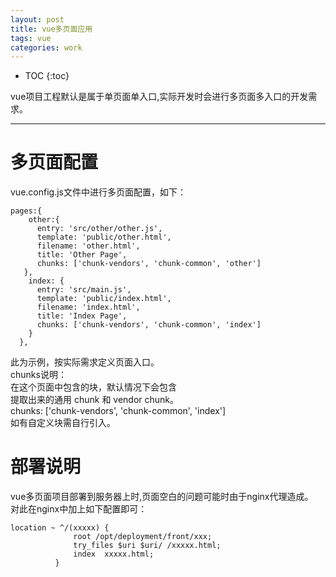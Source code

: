 ```yaml
---
layout: post
title: vue多页面应用
tags: vue 
categories: work
---
```


* TOC 
{:toc}

vue项目工程默认是属于单页面单入口,实际开发时会进行多页面多入口的开发需求。

---

# 多页面配置

vue.config.js文件中进行多页面配置，如下：

```
pages:{
    other:{
      entry: 'src/other/other.js',
      template: 'public/other.html',
      filename: 'other.html',
      title: 'Other Page',
      chunks: ['chunk-vendors', 'chunk-common', 'other']
   },
    index: {
      entry: 'src/main.js',
      template: 'public/index.html',
      filename: 'index.html',
      title: 'Index Page',
      chunks: ['chunk-vendors', 'chunk-common', 'index']
    }
  },

```

此为示例，按实际需求定义页面入口。  
chunks说明：  
在这个页面中包含的块，默认情况下会包含  
提取出来的通用 chunk 和 vendor chunk。  
chunks: ['chunk-vendors', 'chunk-common', 'index']  
如有自定义块需自行引入。  

# 部署说明

vue多页面项目部署到服务器上时,页面空白的问题可能时由于nginx代理造成。  
对此在nginx中加上如下配置即可：  

```
location ~ ^/(xxxxx) {
              root /opt/deployment/front/xxx;
              try_files $uri $uri/ /xxxxx.html;
              index  xxxxx.html;
          }

```







